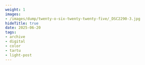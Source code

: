 ```yaml
---
weight: 1
images:
- /images/dump/twenty-o-six-twenty-twenty-five/_DSC2290-3.jpg
hideTitle: true
date: 2025-06-20
tags:
- archive
- digital
- color
- tartu
- light-post
---
```



